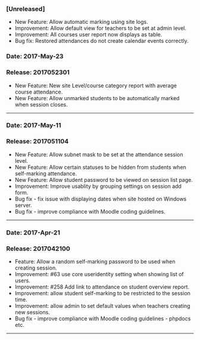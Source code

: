 ### [Unreleased]
- New Feature: Allow automatic marking using site logs.
- Improvement: Allow default view for teachers to be set at admin level.
- Improvement: All courses user report now displays as table.
- Bug fix: Restored attendances do not create calendar events correctly.

### Date:		2017-May-23
### Release:	2017052301

- New Feature: New site Level/course category report with average course attendance.
- New Feature: Allow unmarked students to be automatically marked when session closes.

---

### Date:		2017-May-11
### Release:	2017051104

- New Feature: Allow subnet mask to be set at the attendance session level.
- New Feature: Allow certain statuses to be hidden from students when self-marking attendance.
- New Feature: Allow student password to be viewed on session list page.
- Improvement: Improve usablity by grouping settings on session add form.
- Bug fix - fix issue with displaying dates when site hosted on Windows server.
- Bug fix - improve compliance with Moodle coding guidelines.

---

### Date:		2017-Apr-21
### Release:	2017042100

- Feature: Allow a random self-marking password to be used when creating session.
- Improvement: #63 use core useridentity setting when showing list of users.
- Improvement: #258 Add link to attendance on student overview report.
- Improvement: allow student self-marking to be restricted to the session time.
- Improvement: allow admin to set default values when teachers creating new sessions.
- Bug fix - improve compliance with Moodle coding guidelines - phpdocs etc.

---

